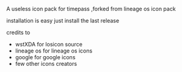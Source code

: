 A useless icon pack for timepass
 ,forked from lineage os icon pack


installation is easy just install the last release 



credits to 
   
- wstXDA for losicon source
- lineage os for lineage os icons
- google for google icons
- few other icons creators 
